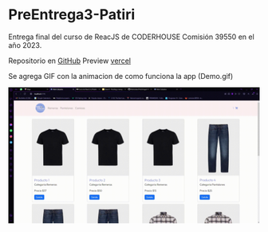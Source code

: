 # PreEntrega3-Patiri

Entrega final del curso de ReacJS de CODERHOUSE Comisión 39550 en el año 2023.

Repositorio en [GitHub](https://github.com/PatiriJulian/PreEntrega3-Patiri)
Preview [vercel](pre-entrega3-patiri.vercel.app)

Se agrega GIF con la animacion de como funciona la app (Demo.gif)

![](./demo.gif)
